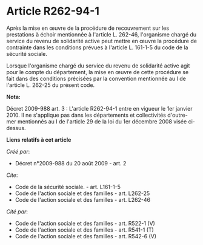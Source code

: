 # Article R262-94-1

Après la mise en œuvre de la procédure de recouvrement sur les prestations à échoir mentionnée à l'article L. 262-46,
l'organisme chargé du service du revenu de solidarité active peut mettre en œuvre la procédure de contrainte dans les
conditions prévues à l'article L. 161-1-5 du code de la sécurité sociale. 

Lorsque l'organisme chargé du service du revenu de solidarité active agit pour le compte du département, la mise en œuvre de
cette procédure se fait dans des conditions précisées par la convention mentionnée au I de l'article L. 262-25 du présent
code.

**Nota:**

Décret 2009-988 art. 3 : L'article R262-94-1 entre en vigueur le 1er janvier 2010. Il ne s'applique pas dans les départements
et collectivités d'outre-mer mentionnés au I de l'article 29 de la loi du 1er décembre 2008 visée ci-dessus.

**Liens relatifs à cet article**

_Créé par_:

  - Décret n°2009-988 du 20 août 2009 - art. 2

_Cite_:

  - Code de la sécurité sociale. - art. L161-1-5
  - Code de l'action sociale et des familles - art. L262-25
  - Code de l'action sociale et des familles - art. L262-46

_Cité par_:

  - Code de l'action sociale et des familles - art. R522-1 (V)
  - Code de l'action sociale et des familles - art. R541-1 (T)
  - Code de l'action sociale et des familles - art. R542-6 (V)
